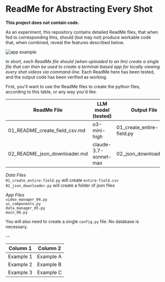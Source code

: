 # ReadMe for Abstracting Every Shot

**This project does not contain code.** 

As an experiment, this repository contains detailed ReadMe files, that when fed to corresponding llms, should (but may not) produce workable code that, when combined, reveal the features described below.  

![app example](./images/20250415_012319.gif)  

In short, *each ReadMe file should (when uploaded to an llm) create a single file that can then be used to create a terminal-based app for locally viewing every shot videos via command-line.* Each ReadMe here has been tested, and the output code has been verified as working.

First, you'll want to use the ReadMe files to create the python files, according to this table, or any way you'd like.

| ReadMe File | LLM model (tested) | Output File |
|------------------------------|----------------------|---------------|
| 01_README_create_field_csv.md | o3-mini-high | 01_create_entire-field.py
| 02_README_json_downloader.md | claude-3.7-sonnet-max | 02_json_downloader.py

*Data Files*  
`01_create_entire-field.py` will create `entire-field.csv`  
`02_json_downloader.py` will create a folder of json files 

*App Files*  
`video_manager_04.py`  
`ui_components.py`   
`data_manager_05.py`  
`main_06.py`  

You will also need to create a single `config.py` file. No database is necessary.




--

| Column 1  | Column 2  |
|-----------|-----------|
| Example 1 | Example A |
| Example 2 | Example B |
| Example 3 | Example C |
